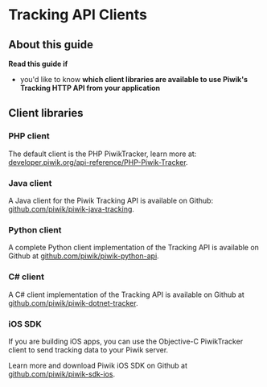 # Tracking API Clients

## About this guide

**Read this guide if**

* you'd like to know **which client libraries are available to use Piwik's Tracking HTTP API from your application**

## Client libraries

### PHP client

The default client is the PHP PiwikTracker, learn more at: [developer.piwik.org/api-reference/PHP-Piwik-Tracker](http://developer.piwik.org/api-reference/PHP-Piwik-Tracker).

### Java client

A Java client for the Piwik Tracking API is available on Github: [github.com/piwik/piwik-java-tracking](https://github.com/piwik/piwik-java-tracking).

### Python client

A complete Python client implementation of the Tracking API is available on Github at [github.com/piwik/piwik-python-api](https://github.com/piwik/piwik-python-api).

### C# client

A C# client implementation of the Tracking API is available on Github at [github.com/piwik/piwik-dotnet-tracker](https://github.com/piwik/piwik-dotnet-tracker#piwik-c-tracking-api).

### iOS SDK

If you are building iOS apps, you can use the Objective-C PiwikTracker client to send tracking data to your Piwik server.

Learn more and download Piwik iOS SDK on Github at [github.com/piwik/piwik-sdk-ios](https://github.com/piwik/piwik-sdk-ios).
